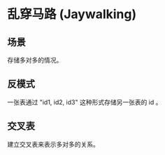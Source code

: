 # 乱穿马路 (Jaywalking)

## 场景

存储多对多的情况。

## 反模式

一张表通过 "id1, id2, id3" 这种形式存储另一张表的 id 。

## 交叉表

建立交叉表来表示多对多的关系。

